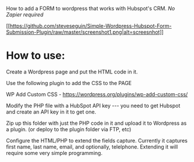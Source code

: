 How to add a FORM to wordpress that works with Hubspot's CRM.
*No Zapier required*

[[https://github.com/steveseguin/Simple-Wordpress-Hubspot-Form-Submission-Plugin/raw/master/screenshot1.png|alt=screesnhot]]

# How to use:

Create a Wordpress page and put the HTML code in it.

Use the following plugin to add the CSS to the PAGE

WP Add Custom CSS - https://wordpress.org/plugins/wp-add-custom-css/

Modify the PHP file with a HubSpot API key ---  you need to get Hubspot and create an API key in it to get one.

Zip up this folder with just the PHP code in it and upload it to Wordpress as a plugin. (or deploy to the plugin folder via FTP, etc)

Configure the HTML/PHP to extend the fields capture. Currently it captures first name, last name, email, and optionally, telelphone. Extending it will require some very simple programming.




